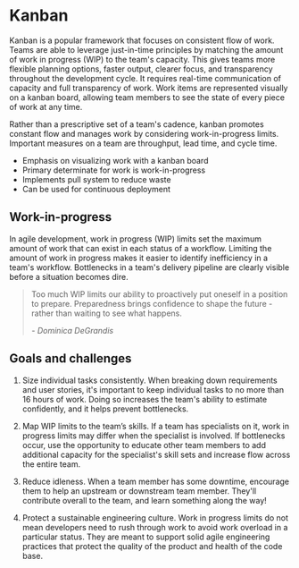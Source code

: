 # Kanban

Kanban is a popular framework that focuses on consistent flow of work. Teams are able to leverage just-in-time principles by matching the amount of work in progress (WIP) to the team's capacity. This gives teams more flexible planning options, faster output, clearer focus, and transparency throughout the development cycle. It requires real-time communication of capacity and full transparency of work. Work items are represented visually on a kanban board, allowing team members to see the state of every piece of work at any time.

Rather than a prescriptive set of a team's cadence, kanban promotes constant flow and manages work by considering work-in-progress limits. Important measures on a team are throughput, lead time, and cycle time.

- Emphasis on visualizing work with a kanban board
- Primary determinate for work is work-in-progress
- Implements pull system to reduce waste
- Can be used for continuous deployment

## Work-in-progress

In agile development, work in progress (WIP) limits set the maximum amount of work that can exist in each status of a workflow. Limiting the amount of work in progress makes it easier to identify inefficiency in a team's workflow. Bottlenecks in a team's delivery pipeline are clearly visible before a situation becomes dire.

> Too much WIP limits our ability to proactively put oneself in a position to prepare. Preparedness brings confidence to shape the future - rather than waiting to see what happens.
>
> _- Dominica DeGrandis_

## Goals and challenges

1. Size individual tasks consistently. When breaking down requirements and user stories, it's important to keep individual tasks to no more than 16 hours of work. Doing so increases the team's ability to estimate confidently, and it helps prevent bottlenecks.

2. Map WIP limits to the team’s skills. If a team has specialists on it, work in progress limits may differ when the specialist is involved. If bottlenecks occur, use the opportunity to educate other team members to add additional capacity for the specialist's skill sets and increase flow across the entire team.

3. Reduce idleness. When a team member has some downtime, encourage them to help an upstream or downstream team member. They'll contribute overall to the team, and learn something along the way!

4. Protect a sustainable engineering culture. Work in progress limits do not mean developers need to rush through work to avoid work overload in a particular status. They are meant to support solid agile engineering practices that protect the quality of the product and health of the code base.

